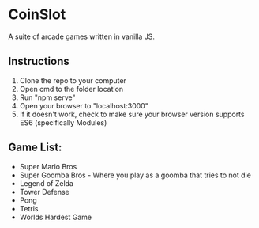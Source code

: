 # CoinSlot
A suite of arcade games written in vanilla JS.

## Instructions
1. Clone the repo to your computer
2. Open cmd to the folder location
3. Run "npm serve"
4. Open your browser to "localhost:3000"
5. If it doesn't work, check to make sure your browser version supports ES6 (specifically Modules)

## Game List:
* Super Mario Bros
* Super Goomba Bros - Where you play as a goomba that tries to not die
* Legend of Zelda
* Tower Defense
* Pong
* Tetris
* Worlds Hardest Game
